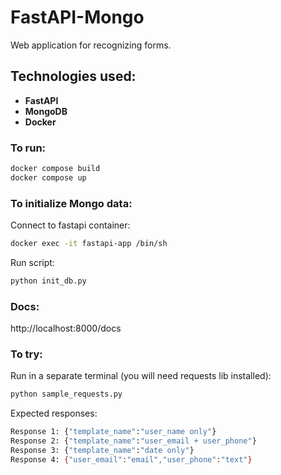 # FastAPI-Mongo

Web application for recognizing forms.


## Technologies used:
* __FastAPI__
* __MongoDB__
* __Docker__

### To run:

```sh
docker compose build
docker compose up
```

### To initialize Mongo data: 
Connect to fastapi container:
```sh
docker exec -it fastapi-app /bin/sh
```
Run script:
```sh
python init_db.py
```

### Docs:

http://localhost:8000/docs

### To try:

Run in a separate terminal (you will need requests lib installed):
```sh
python sample_requests.py 
```

Expected responses:
```sh
Response 1: {"template_name":"user_name only"}
Response 2: {"template_name":"user_email + user_phone"}
Response 3: {"template_name":"date only"}
Response 4: {"user_email":"email","user_phone":"text"}
```